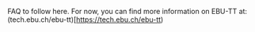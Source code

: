 FAQ to follow here. For now, you can find more information on EBU-TT at: (tech.ebu.ch/ebu-tt)[https://tech.ebu.ch/ebu-tt)
